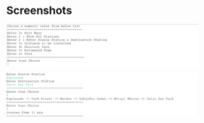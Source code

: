 # Screenshots
![demo-1](https://github.com/sukriti-kuila/Metro-Project/blob/main/DemoImg-1.jpg)

![demo-2](https://github.com/sukriti-kuila/Metro-Project/blob/main/DemoImg-2.jpg)
